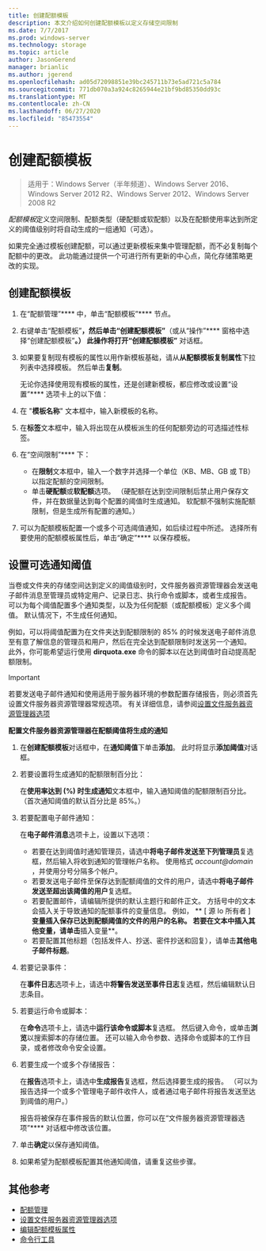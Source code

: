 ```yaml
---
title: 创建配额模板
description: 本文介绍如何创建配额模板以定义存储空间限制
ms.date: 7/7/2017
ms.prod: windows-server
ms.technology: storage
ms.topic: article
author: JasonGerend
manager: brianlic
ms.author: jgerend
ms.openlocfilehash: ad05d72098851e39bc245711b73e5ad721c5a784
ms.sourcegitcommit: 771db070a3a924c8265944e21bf9bd85350dd93c
ms.translationtype: MT
ms.contentlocale: zh-CN
ms.lasthandoff: 06/27/2020
ms.locfileid: "85473554"
---
```

# <a name="create-a-quota-template"></a>创建配额模板

> 适用于：Windows Server（半年频道）、Windows Server 2016、Windows Server 2012 R2、Windows Server 2012、Windows Server 2008 R2

*配额模板*定义空间限制、配额类型（硬配额或软配额）以及在配额使用率达到所定义的阈值级别时将自动生成的一组通知（可选）。

如果完全通过模板创建配额，可以通过更新模板来集中管理配额，而不必复制每个配额中的更改。 此功能通过提供一个可进行所有更新的中心点，简化存储策略更改的实现。

## <a name="to-create-a-quota-template"></a>创建配额模板

1.  在“配额管理”**** 中，单击“配额模板”**** 节点。

2.  右键单击“配额模板”****，然后单击“创建配额模板”****（或从“操作”**** 窗格中选择“创建配额模板”****。） 此操作将打开“创建配额模板”**** 对话框。

3.  如果要复制现有模板的属性以用作新模板基础，请从**从配额模板复制属性**下拉列表中选择模板。 然后单击**复制**。

    无论你选择使用现有模板的属性，还是创建新模板，都应修改或设置“设置”**** 选项卡上的以下值：

4.  在 "**模板名称**" 文本框中，输入新模板的名称。

5.  在**标签**文本框中，输入将出现在从模板派生的任何配额旁边的可选描述性标签。

6.  在“空间限制”**** 下：

    -   在**限制**文本框中，输入一个数字并选择一个单位（KB、MB、GB 或 TB）以指定配额的空间限制。
    -   单击**硬配额**或**软配额**选项。 （硬配额在达到空间限制后禁止用户保存文件，并在数据量达到每个配置的阈值时生成通知。 软配额不强制实施配额限制，但是生成所有配置的通知。）

7.  可以为配额模板配置一个或多个可选阈值通知，如后续过程中所述。 选择所有要使用的配额模板属性后，单击“确定”**** 以保存模板。

## <a name="setting-optional-notification-thresholds"></a>设置可选通知阈值

当卷或文件夹的存储空间达到定义的阈值级别时，文件服务器资源管理器会发送电子邮件消息至管理员或特定用户、记录日志、执行命令或脚本，或者生成报告。 可以为每个阈值配置多个通知类型，以及为任何配额（或配额模板）定义多个阈值。 默认情况下，不生成任何通知。

例如，可以将阈值配置为在文件夹达到配额限制的 85% 的时候发送电子邮件消息至有意了解信息的管理员和用户，然后在完全达到配额限制时发送另一个通知。 此外，你可能希望运行使用 **dirquota.exe** 命令的脚本以在达到阈值时自动提高配额限制。

> [!Important]
> 若要发送电子邮件通知和使用适用于服务器环境的参数配置存储报告，则必须首先设置文件服务器资源管理器常规选项。 有关详细信息，请参阅[设置文件服务器资源管理器选项](setting-file-server-resource-manager-options.md)

**配置文件服务器资源管理器在配额阈值将生成的通知**

1. 在**创建配额模板**对话框中，在**通知阈值**下单击**添加**。 此时将显示**添加阈值**对话框。

2. 若要设置将生成通知的配额限制百分比：

   在**使用率达到 (%) 时生成通知**文本框中，输入通知阈值的配额限制百分比。 （首次通知阈值的默认百分比是 85%。）

3. 若要配置电子邮件通知：

   在**电子邮件消息**选项卡上，设置以下选项：

   - 若要在达到阈值时通知管理员，请选中**将电子邮件发送至下列管理员**复选框，然后输入将收到通知的管理帐户名称。 使用格式 <em>account@domain</em> ，并使用分号分隔多个帐户。
   - 若要发送电子邮件至保存达到配额阈值的文件的用户，请选中**将电子邮件发送至超出该阈值的用户**复选框。
   - 若要配置邮件，请编辑所提供的默认主题行和邮件正文。 方括号中的文本会插入关于导致通知的配额事件的变量信息。 例如， ** \[ 源 Io 所有者 \] **变量插入保存已达到配额阈值的文件的用户的名称。 若要在文本中插入其他变量，请单击**插入变量**。
   - 若要配置其他标题（包括发件人、抄送、密件抄送和回复），请单击**其他电子邮件标题**。

4. 若要记录事件：

   在**事件日志**选项卡上，请选中**将警告发送至事件日志**复选框，然后编辑默认日志条目。

5. 若要运行命令或脚本：

   在**命令**选项卡上，请选中**运行该命令或脚本**复选框。 然后键入命令，或单击**浏览**以搜索脚本的存储位置。 还可以输入命令参数、选择命令或脚本的工作目录，或者修改命令安全设置。

6. 若要生成一个或多个存储报告：

   在**报告**选项卡上，请选中**生成报告**复选框，然后选择要生成的报告。 （可以为报告选择一个或多个管理电子邮件收件人，或者通过电子邮件将报告发送至达到阈值的用户。）

   报告将被保存在事件报告的默认位置，你可以在“文件服务器资源管理器选项”**** 对话框中修改该位置。

7. 单击**确定**以保存通知阈值。

8. 如果希望为配额模板配置其他通知阈值，请重复这些步骤。

## <a name="additional-references"></a>其他参考

-   [配额管理](quota-management.md)
-    [设置文件服务器资源管理器选项](setting-file-server-resource-manager-options.md)
-   [编辑配额模板属性](edit-quota-template-properties.md)
-   [命令行工具](command-line-tools.md)


